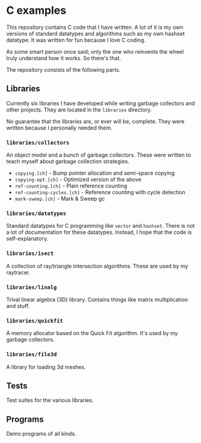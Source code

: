 # C examples

This repository contains C code that I have written. A lot of it is my
own versions of standard datatypes and algorithms such as my own
hashset datatype. It was written for fun because I love C coding.

As some smart person once said; only the one who reinvents the wheel
truly understand how it works. So there's that.

The repository consists of the following parts.

## Libraries
Currently six libraries I have developed while writing garbage
collectors and other projects. They are located in the `libraries`
directory.

No guarantee that the libraries are, or ever will be, complete. They
were written because I personally needed them.

### `libraries/collectors`

An object model and a bunch of garbage collectors. These were written
to teach myself about garbage collection strategies.

* `copying.[ch]` - Bump pointer allocation and semi-space copying
* `copying-opt.[ch]` - Optimized version of the above
* `ref-counting.[ch]` - Plain reference counting
* `ref-counting-cycles.[ch]` - Reference counting with cycle detection
* `mark-sweep.[ch]` - Mark & Sweep gc

### `libraries/datatypes`

Standard datatypes for C programming like `vector` and
`hashset`. There is not a lot of documentation for these
datatypes. Instead, I hope that the code is self-explanatory.

### `libraries/isect`

A collection of ray/triangle intersection algorithms. These are used by my raytracer.

### `libraries/linalg`

Trival linear algebra (3D) library. Contains things like matrix
multiplication and stuff.

### `libraries/quickfit`

A memory allocator based on the Quick Fit algorithm. It's used by my
garbage collectors.

### `libraries/file3d`

A library for loading 3d meshes.

## Tests
Test suites for the various libraries.

## Programs
Demo programs of all kinds.
